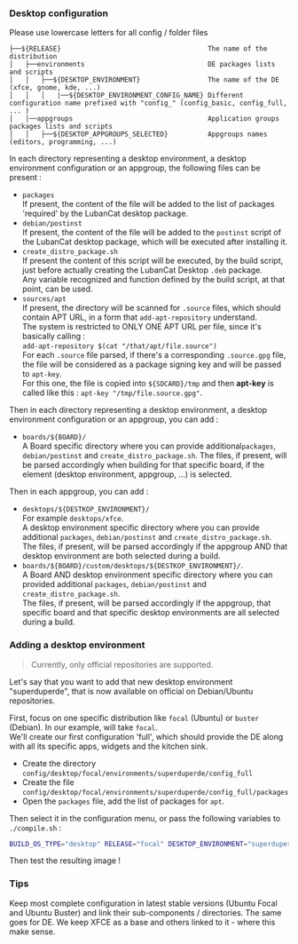 <h3>Desktop configuration</h3>

Please use lowercase letters for all config / folder files

```
├──${RELEASE}                                     The name of the distribution
│   ├──environments                               DE packages lists and scripts
│   │   ├──${DESKTOP_ENVIRONMENT}                 The name of the DE (xfce, gnome, kde, ...)
│   │   │   |──${DESKTOP_ENVIRONMENT_CONFIG_NAME} Different configuration name prefixed with "config_" (config_basic, config_full, ... )
│   │──appgroups                                  Application groups packages lists and scripts
│   │   ├──${DESKTOP_APPGROUPS_SELECTED}          Appgroups names (editors, programming, ...)
```

In each directory representing a desktop environment, a desktop environment configuration or an appgroup, the following files can be present :

* `packages`  
  If present, the content of the file will be added to the list
  of packages 'required' by the LubanCat desktop package.
* `debian/postinst`  
  If present, the content of the file will be added to the `postinst`
  script of the LubanCat desktop package, which will be executed after
  installing it.
* `create_distro_package.sh`  
  If present the content of this script will be executed, by the build
  script, just before actually creating the LubanCat Desktop `.deb`
  package.  
  Any variable recognized and function defined by the build script,
  at that point, can be used.
* `sources/apt`  
  If present, the directory will be scanned for `.source` files,
  which should contain APT URL, in a form that `add-apt-repository`
  understand.  
  The system is restricted to ONLY ONE APT URL per file, since it's
  basically calling :  
  `add-apt-repository $(cat "/that/apt/file.source")`  
  For each `.source` file parsed, if there's a corresponding
  `.source.gpg` file, the file will be considered as a package
  signing key and will be passed to `apt-key`.  
  For this one, the file is copied into `${SDCARD}/tmp` and then
  **apt-key** is called like this : `apt-key "/tmp/file.source.gpg"`.

Then in each directory representing a desktop environment, a desktop
environment configuration or an appgroup, you can add :

* `boards/${BOARD}/`  
  A Board specific directory
  where you can provide additional`packages`, `debian/postinst` and
  `create_distro_package.sh`. 
  The files, if present, will be parsed accordingly when building
  for that specific board, if the element (desktop environment,
  appgroup, ...) is selected.

Then in each appgroup, you can add :

* `desktops/${DESTKOP_ENVIRONMENT}/`  
  For example `desktops/xfce`.  
  A desktop environment specific directory where you can provide
  additional `packages`, `debian/postinst` and
  `create_distro_package.sh`.  
  The files, if present, will be parsed accordingly if the appgroup
  AND that desktop environment are both selected during a build.
* `boards/${BOARD}/custom/desktops/${DESTKOP_ENVIRONMENT}/`.  
  A Board AND desktop environment specific directory where you can
  provided additional `packages`, `debian/postinst` and
  `create_distro_package.sh`.  
  The files, if present, will be parsed accordingly if the appgroup,
  that specific board and that specific desktop environments are
  all selected during a build.

### Adding a desktop environment

> Currently, only official repositories are supported.

Let's say that you want to add that new desktop environment
"superduperde", that is now available on official on Debian/Ubuntu
repositories.

First, focus on one specific distribution like `focal` (Ubuntu)
or `buster` (Debian). In our example, will take `focal`.  
We'll create our first configuration 'full', which should provide the
DE along with all its specific apps, widgets and the kitchen sink.

* Create the directory
  `config/desktop/focal/environments/superduperde/config_full`
* Create the file 
  `config/desktop/focal/environments/superduperde/config_full/packages`
* Open the `packages` file, add the list of packages for `apt`.

Then select it in the configuration menu, or pass the following
variables to `./compile.sh` :

```bash
BUILD_OS_TYPE="desktop" RELEASE="focal" DESKTOP_ENVIRONMENT="superduperde" DESKTOP_ENVIRONMENT_CONFIG_NAME="config_full"
```

Then test the resulting image !

### Tips

Keep most complete configuration in latest stable versions (Ubuntu Focal and Ubuntu Buster) and link their sub-components / directories. The same goes for DE. We keep XFCE as a base and others linked to it - where this make sense.
